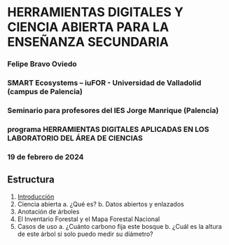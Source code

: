 # HERRAMIENTAS DIGITALES Y CIENCIA ABIERTA PARA LA ENSEÑANZA SECUNDARIA
### Felipe Bravo Oviedo
### SMART Ecosystems – iuFOR - Universidad de Valladolid (campus de Palencia)
### Seminario para profesores del IES Jorge Manrique (Palencia) 
### programa HERRAMIENTAS DIGITALES APLICADAS EN LOS LABORATORIO DEL ÁREA DE CIENCIAS
### 19 de febrero de 2024

## Estructura

1.	[Introducción](https://github.com/Felipe-Bravo/HerramientasDigitales-CienciaAbierta-IES/blob/master/introduccion)
2.	Ciencia abierta
    a.	¿Qué es?
    b.	Datos abiertos y enlazados
3.	Anotación de árboles
4.	El Inventario Forestal y el Mapa Forestal Nacional
5.	Casos de uso
    a.	¿Cuánto carbono fija este bosque
    b.	¿Cuál es la altura de este árbol si solo puedo medir su diámetro?

